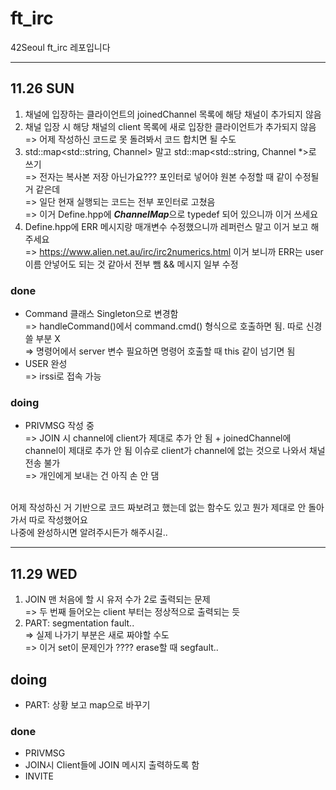 # ft_irc
42Seoul ft_irc 레포입니다

---

## 11.26 SUN

1. 채널에 입장하는 클라이언트의 joinedChannel 목록에 해당 채널이 추가되지 않음
2. 채널 입장 시 해당 채널의 client 목록에 새로 입장한 클라이언트가 추가되지 않음 <br />
=> 어제 작성하신 코드로 못 돌려봐서 코드 합치면 될 수도
3. std::map<std::string, Channel> 말고 std::map<std::string, Channel *>로 쓰기<br />
=> 전자는 복사본 저장 아닌가요??? 포인터로 넣어야 원본 수정할 때 같이 수정될 거 같은데<br />
=> 일단 현재 실행되는 코드는 전부 포인터로 고쳤음<br />
=> 이거 Define.hpp에 ***ChannelMap***으로 typedef 되어 있으니까 이거 쓰세요
4. Define.hpp에 ERR 메시지랑 매개변수 수정했으니까 레퍼런스 말고 이거 보고 해주세요<br />
=> https://www.alien.net.au/irc/irc2numerics.html 이거 보니까 ERR는 user 이름 안넣어도 되는 것 같아서 전부 뺌 && 메시지 일부 수정

### done
* Command 클래스 Singleton으로 변경함<br />
=> handleCommand()에서 command.cmd() 형식으로 호출하면 됨. 따로 신경 쓸 부분 X<br />
=> 명령어에서 server 변수 필요하면 명령어 호출할 때 this 같이 넘기면 됨
* USER 완성<br />
=> irssi로 접속 가능

### doing
* PRIVMSG 작성 중<br />
=> JOIN 시 channel에 client가 제대로 추가 안 됨 + joinedChannel에 channel이 제대로 추가 안 됨 이슈로 client가 channel에 없는 것으로 나와서 채널 전송 불가 <br />
=> 개인에게 보내는 건 아직 손 안 댐<br /><br />

어제 작성하신 거 기반으로 코드 짜보려고 했는데 없는 함수도 있고 뭔가 제대로 안 돌아가서 따로 작성했어요<br />
나중에 완성하시면 알려주시든가 해주시길..

---

## 11.29 WED

1. JOIN 맨 처음에 할 시 유저 수가 2로 출력되는 문제<br />
=> 두 번째 들어오는 client 부터는 정상적으로 출력되는 듯
2. PART: segmentation fault..<br />
=> 실제 나가기 부분은 새로 짜야할 수도 <br />
=> 이거 set이 문제인가 ???? erase할 때 segfault..

## doing
* PART: 상황 보고 map으로 바꾸기

### done
* PRIVMSG
* JOIN시 Client들에 JOIN 메시지 출력하도록 함
* INVITE